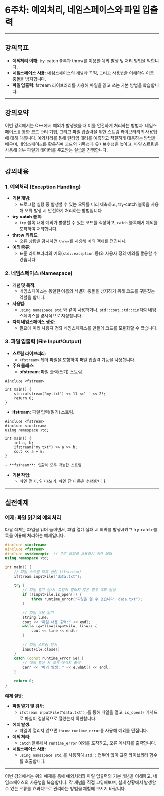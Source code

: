 # **6주차: 예외처리, 네임스페이스와 파일 입출력**

---

## 강의목표
- **예외처리 이해**: try-catch 블록과 throw를 이용한 예외 발생 및 처리 방법을 익힙니다.
- **네임스페이스 사용**: 네임스페이스의 개념과 목적, 그리고 사용법을 이해하여 이름 충돌을 방지합니다.
- **파일 입출력**: fstream 라이브러리를 사용해 파일을 읽고 쓰는 기본 방법을 학습합니다.

---

## 강의요약
이번 강의에서는 C++에서 예외가 발생했을 때 이를 안전하게 처리하는 방법과, 네임스페이스를 통한 코드 관리 기법, 그리고 파일 입출력을 위한 스트림 라이브러리의 사용법에 대해 다룹니다. 예외처리를 통해 런타임 에러를 예측하고 적절하게 대응하는 방법을 배우며, 네임스페이스를 활용하여 코드의 가독성과 유지보수성을 높이고, 파일 스트림을 사용해 외부 파일과 데이터를 주고받는 실습을 진행합니다.

---

## 강의내용

### 1. 예외처리 (Exception Handling)
- **기본 개념**:  
  - 프로그램 실행 중 발생할 수 있는 오류를 미리 예측하고, try-catch 블록을 사용해 오류 발생 시 안전하게 처리하는 방법입니다.
- **try-catch 블록**:  
  - `try` 블록 내에 예외가 발생할 수 있는 코드를 작성하고, `catch` 블록에서 예외를 포착하여 처리합니다.
- **throw 키워드**:  
  - 오류 상황을 감지하면 `throw`를 사용해 예외 객체를 던집니다.
- **예외 종류**:  
  - 표준 라이브러리의 예외(`std::exception` 등)와 사용자 정의 예외를 활용할 수 있습니다.

### 2. 네임스페이스 (Namespace)
- **개념 및 목적**:  
  - 네임스페이스는 동일한 이름의 식별자 충돌을 방지하기 위해 코드를 구분짓는 역할을 합니다.
- **사용법**:  
  - `using namespace std;`와 같이 사용하거나, `std::cout`, `std::cin`처럼 네임스페이스를 명시적으로 지정합니다.
- **자체 네임스페이스 생성**:  
  - 필요에 따라 사용자 정의 네임스페이스를 만들어 코드를 모듈화할 수 있습니다.

### 3. 파일 입출력 (File Input/Output)
- **스트림 라이브러리**:  
  - `<fstream>` 헤더 파일을 포함하여 파일 입출력 기능을 사용합니다.
- **주요 클래스**:  
  - **ofstream**: 파일 출력(쓰기) 스트림. 
```
#include <fstream>

int main() {
    std::ofstream("my.txt") << 11 <<' ' << 22;
    return 0;
}
```
  - **ifstream**: 파일 입력(읽기) 스트림.
```
#include <fstream>
#include <iostream>
using namespace std;

int main() {
    int a, b;
    ifstream("my.txt") >> a >> b;
    cout << a + b;
}
``` 
    - **fstream**: 입출력 모두 가능한 스트림.
- **기본 작업**:  
  - 파일 열기, 읽기/쓰기, 파일 닫기 등을 수행합니다.

---

## 실전예제

### 예제: 파일 읽기와 예외처리

다음 예제는 파일을 읽어 들이면서, 파일 열기 실패 시 예외를 발생시키고 try-catch 블록을 이용해 처리하는 예제입니다.

```cpp
#include <iostream>
#include <fstream>
#include <stdexcept>  // 표준 예외를 사용하기 위한 헤더
using namespace std;

int main() {
    // 파일 스트림 객체 선언 (ifstream)
    ifstream inputFile("data.txt");
    
    try {
        // 파일 열기 검사: 파일이 열리지 않은 경우 예외 발생
        if (!inputFile.is_open()) {
            throw runtime_error("파일을 열 수 없습니다: data.txt");
        }
        
        // 파일 내용 읽기
        string line;
        cout << "파일 내용 출력:" << endl;
        while (getline(inputFile, line)) {
            cout << line << endl;
        }
        
        // 파일 스트림 닫기
        inputFile.close();
    }
    catch (const runtime_error &e) {
        // 예외 발생 시 오류 메시지 출력
        cerr << "예외 발생: " << e.what() << endl;
    }
    
    return 0;
}
```

**예제 설명**:
- **파일 열기 및 검사**:  
  - `ifstream inputFile("data.txt");`를 통해 파일을 열고, `is_open()` 메서드로 파일이 정상적으로 열렸는지 확인합니다.
- **예외 발생**:  
  - 파일이 열리지 않으면 `throw runtime_error`를 사용해 예외를 던집니다.
- **예외 처리**:  
  - `catch` 블록에서 `runtime_error` 예외를 포착하고, 오류 메시지를 출력합니다.
- **네임스페이스 사용**:  
  - `using namespace std;`를 사용하여 `std::` 접두어 없이 표준 라이브러리 함수를 호출합니다.

---

이번 강의에서는 위의 예제를 통해 예외처리와 파일 입출력의 기본 개념을 이해하고, 네임스페이스의 사용법을 복습합니다. 각 개념을 직접 코딩해보며, 실제 상황에서 발생할 수 있는 오류를 효과적으로 관리하는 방법을 체험해 보시기 바랍니다.
